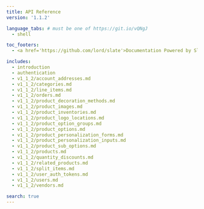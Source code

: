 ```yaml
---
title: API Reference
version: '1.1.2'

language_tabs: # must be one of https://git.io/vQNgJ
  - shell

toc_footers:
  - <a href='https://github.com/lord/slate'>Documentation Powered by Slate</a>

includes:
  - introduction
  - authentication
  - v1_1_2/account_addresses.md
  - v1_1_2/categories.md
  - v1_1_2/line_items.md
  - v1_1_2/orders.md
  - v1_1_2/product_decoration_methods.md
  - v1_1_2/product_images.md
  - v1_1_2/product_inventories.md
  - v1_1_2/product_logo_locations.md
  - v1_1_2/product_option_groups.md
  - v1_1_2/product_options.md
  - v1_1_2/product_personalization_forms.md
  - v1_1_2/product_personalization_inputs.md
  - v1_1_2/product_sub_options.md
  - v1_1_2/products.md
  - v1_1_2/quantity_discounts.md
  - v1_1_2/related_products.md
  - v1_1_2/split_items.md
  - v1_1_2/user_auth_tokens.md
  - v1_1_2/users.md
  - v1_1_2/vendors.md

search: true
---
```


